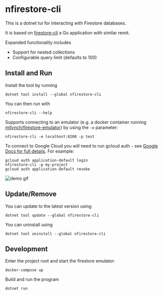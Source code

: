 # nfirestore-cli

This is a dotnet tui for interacting with Firestore databases.  

It is based on [firestore-cli](https://github.com/Ion-manden/firestore-cli/tree/main) a Go application with similar remit.

Expanded functionality includes

- Support for nested collections
- Configurable query limit (defaults to 100)
  
## Install and Run

Install the tool by running

```
dotnet tool install --global nfirestore-cli
```

You can then run with

```
nfirestore-cli --help
```

Supports connecting to an emulator (e.g. a docker container running [mtlynch/firestore-emulator](https://github.com/mtlynch/firestore-emulator-docker)) by using the `-e` parameter:

```
nfirestore-cli -e localhost:8200 -p test
```

To connect to Google Cloud you will need to run gcloud auth - see [Google Docs for full details](https://cloud.google.com/docs/authentication/provide-credentials-adc#how-to).  For example:

```
gcloud auth application-default login
nfirestore-cli -p my-project
gcloud auth application-default revoke
```

![demo gif](https://github.com/tznind/nfirestore-cli/assets/31306100/e34902c2-0830-4f63-959c-64171142c7bf)

## Update/Remove

You can update to the latest version using

```
dotnet tool update --global nfirestore-cli
```

You can uninstall using 

```
dotnet tool uninstall --global nfirestore-cli
```

## Development

Enter the project root and start the firestore emulator:

```
docker-compose up
```

Build and run the program

```
dotnet run
```

